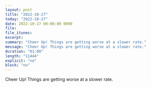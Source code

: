 ```yaml
---
layout: post
title: "2022-10-27"
today: "2022-10-27"
date: 2022-10-27 00:00:00 0000
file:
file_itunes:
excerpt:
summary: "Cheer Up! Things are getting worse at a slower rate."
message: "Cheer Up! Things are getting worse at a slower rate."
duration: "01:00"
length: "11444"
explicit: "no"
block: "no"
---
```

Cheer Up! Things are getting worse at a slower rate.


